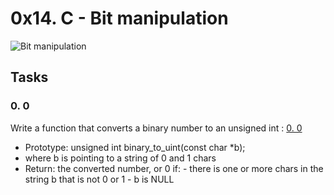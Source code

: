 # 0x14. C - Bit manipulation
![Bit manipulation](https://s3.amazonaws.com/intranet-projects-files/holbertonschool-low_level_programming/232/bitwise.PNG)

## Tasks

### 0. 0
Write a function that converts a binary number to an unsigned int : [0. 0](0x14-bit_manipulation/0-binary_to_uint.c)
 - Prototype: unsigned int binary_to_uint(const char *b);
 - where b is pointing to a string of 0 and 1 chars
 - Return: the converted number, or 0 if:
        - there is one or more chars in the string b that is not 0 or 1
        - b is NULL 